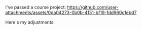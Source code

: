 I've passed a course project: 
https://github.com/user-attachments/assets/0da04273-0b0b-4151-bf19-fdd960c1ebd7

Here's my adjustments:
